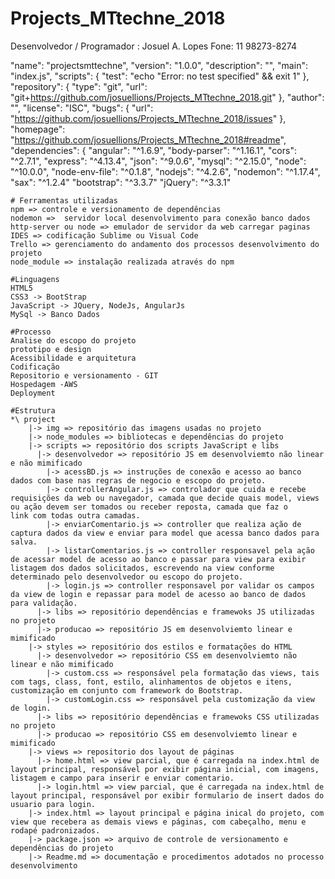 # Projects_MTtechne_2018

Desenvolvedor / Programador : Josuel A. Lopes
Fone: 11 98273-8274

  "name": "projectsmttechne",
  "version": "1.0.0",
  "description": "",
  "main": "index.js",
  "scripts": {
    "test": "echo \"Error: no test specified\" && exit 1"
  },
  "repository": {
    "type": "git",
    "url": "git+https://github.com/josuellions/Projects_MTtechne_2018.git"
  },
  "author": "",
  "license": "ISC",
  "bugs": {
    "url": "https://github.com/josuellions/Projects_MTtechne_2018/issues"
  },
  "homepage": "https://github.com/josuellions/Projects_MTtechne_2018#readme",
  "dependencies": {
    "angular": "^1.6.9",
    "body-parser": "^1.16.1",
    "cors": "^2.7.1",
    "express": "^4.13.4",
    "json": "^9.0.6",
    "mysql": "^2.15.0",
    "node": "^10.0.0",
    "node-env-file": "^0.1.8",
    "nodejs": "^4.2.6",
    "nodemon": "^1.17.4",
    "sax": "^1.2.4"
    "bootstrap": "^3.3.7"
    "jQuery": "^3.3.1"

    # Ferramentas utilizadas
    npm => controle e versionamento de dependências
    nodemon =>  servidor local desenvolvimento para conexão banco dados
    http-server ou node => emulador de servidor da web carregar paginas 
    IDES => codificação Sublime ou Visual Code
    Trello => gerenciamento do andamento dos processos desenvolvimento do projeto
    node_module => instalação realizada através do npm

    #Linguagens
    HTML5
    CSS3 -> BootStrap
    JavaScript -> JQuery, NodeJs, AngularJs
    MySql -> Banco Dados
    
    #Processo 
    Analise do escopo do projeto
    prototipo e design
    Acessibilidade e arquitetura
    Codificação
    Repositorio e versionamento - GIT
    Hospedagem -AWS
    Deployment

    #Estrutura
    *\ project
        |-> img => repositório das imagens usadas no projeto
        |-> node_modules => bibliotecas e dependências do projeto 
        |-> scripts => repositório dos scripts JavaScript e libs
          |-> desenvolvedor => repositório JS em desenvolviemto não linear e não mimificado
            |-> acessBD.js => instruções de conexão e acesso ao banco dados com base nas regras de negocio e escopo do projeto.
            |-> controllerAngular.js => controlador que cuida e recebe requisições da web ou navegador, camada que decide quais model, views  ou ação devem ser tomados ou receber reposta, camada que faz o 			link com todas outra camadas.
            |-> enviarComentario.js => controller que realiza ação de captura dados da view e enviar para model que acessa banco dados para salva.
            |-> listarComentarios.js => controller responsavel pela ação de acessar model de acesso ao banco e passar para view para exibir listagem dos dados solicitados, escrevendo na view conforme 		determinado pelo desenvolvedor ou escopo do projeto.
            |-> login.js => controller responsavel por validar os campos da view de login e repassar para model de acesso ao banco de dados para validação.
          |-> libs => repositório dependências e framewoks JS utilizadas no projeto 
          |-> producao => repositório JS em desenvolviemto linear e mimificado
        |-> styles => repositório dos estilos e formatações do HTML
          |-> desenvolvedor => repositório CSS em desenvolviemto não linear e não mimificado
            |-> custom.css => responsável pela formatação das views, tais com tags, class, font, estilo, alinhamentos de objetos e itens, customização em conjunto com framework do Bootstrap.
            |-> customLogin.css => responsável pela customização da view de login.
          |-> libs => repositório dependências e framewoks CSS utilizadas no projeto 
          |-> producao => repositório CSS em desenvolviemto linear e mimificado
        |-> views => repositorio dos layout de páginas
          |-> home.html => view parcial, que é carregada na index.html de layout principal, responsável por exibir página inicial, com imagens, listagem e campo para inserir e enviar comentario.
          |-> login.html => view parcial, que é carregada na index.html de layout principal, responsável por exibir formulario de insert dados do usuario para login.
        |-> index.html => layout principal e página inical do projeto, com view que recebera as demais views e páginas, com cabeçalho, menu e rodapé padronizados.
        |-> package.json => arquivo de controle de versionamento e dependências do projeto
        |-> Readme.md => documentação e procedimentos adotados no processo desenvolvimento

